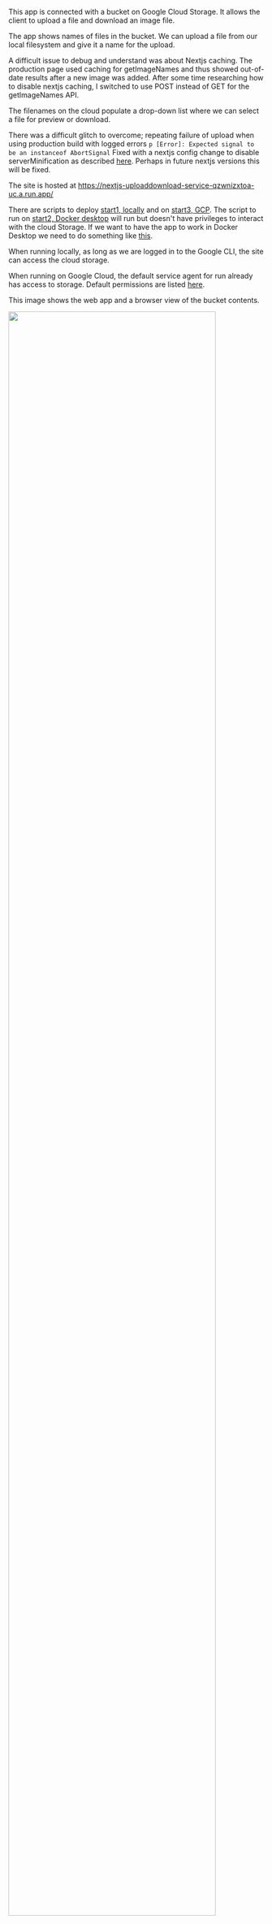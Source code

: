 This app is connected with a bucket on Google Cloud Storage.  It allows the client to upload a file and download an image file. 

The app shows names of files in the bucket.  We can upload a file from
our local filesystem and give it a name for the upload.

A difficult issue to debug and understand was about Nextjs caching.
The production page used caching for getImageNames and thus 
showed out-of-date results after a new image was added. After some time
researching how to disable nextjs caching, I switched to
use POST instead of GET for the getImageNames API.

The filenames on the cloud populate a drop-down list where
we can select a file for preview or download.

There was a difficult glitch to overcome; repeating
failure of upload when using production build with
logged errors 
```p [Error]: Expected signal to be an instanceof AbortSignal```
Fixed with a nextjs config change to disable serverMinification as described [here](https://github.com/node-fetch/node-fetch/issues/784).  Perhaps in future nextjs versions this will be fixed.

The site is hosted at
https://nextjs-uploaddownload-service-qzwnizxtoa-uc.a.run.app/

There are scripts to deploy [start1, locally](start1localServer.sh) and on [start3, GCP](/Users/jeanflower/outsideICloud/git/full-stack-demos/uploaddownloadapp/start3gcloudBuildDeploy.sh).  The script to run on [start2, Docker desktop](start2dockerRunAndBuild.sh) will run but doesn't have privileges to interact with the cloud Storage.  If we want to have the app to work in Docker Desktop we need to do something like [this](https://stackoverflow.com/questions/57137863/set-google-application-credentials-in-docker).

When running locally, as long as we are logged in to the Google CLI, the site can access the cloud storage.

When running on Google Cloud, the default service agent for run already has access to storage. Default permissions are listed [here](https://cloud.google.com/iam/docs/understanding-roles#run.serviceAgent).

This image shows the web app and a browser view of the bucket contents.

<img src="https://github.com/jeanflower/full-stack-demos/blob/main/uploaddownloadappScreenshot.png" width=90% height=90%>

A deployed version of the app can be found [here](https://nextjs-uploaddownload-service-qzwnizxtoa-uc.a.run.app/).
